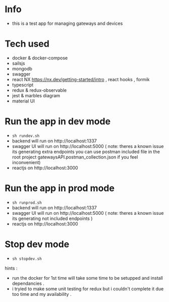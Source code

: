 #  Info
- this is a test app for managing gateways and devices

# Tech used

- docker & docker-compose
- sailsjs
- mongodb
- swagger
- react NX https://nx.dev/getting-started/intro , react hooks , formik
- typescript
- redux & redux-observable
- jest & marbles diagram
- material UI

# Run the app in dev mode
- `sh rundev.sh`
- backend will run on http://localhost:1337
- swagger UI will run on http://localhost:5000 ( note: theres a known issue its generating extra endpoints you can use postman included file in the root project gatewaysAPI.postman_collection.json if you feel inconvenient)
- reactjs on http://localhost:3000

# Run the app in prod mode
- `sh runprod.sh`
- backend will run on http://localhost:1337
- swagger UI will run on http://localhost:5000 ( note: theres a known issue its generating not included endpoints )
- reactjs on http://localhost:3000
# Stop dev mode
- `sh stopdev.sh`



hints : 
- run the docker for 1st time will take some time to be setupped and install dependancies .
- i tryied to make some unit testing for redux but i couldn't complete it due too time and my availability .
